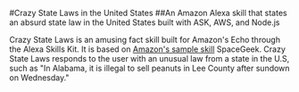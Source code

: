 #Crazy State Laws in the United States
##An Amazon Alexa skill that states an absurd state law in the United States built with ASK, AWS, and Node.js

Crazy State Laws is an amusing fact skill built for Amazon's Echo through the Alexa Skills Kit. It is based on [Amazon's sample skill](https://github.com/amzn/alexa-skills-kit-js) SpaceGeek. Crazy State Laws responds to the user with an unusual law from a state in the U.S, such as "In Alabama, it is illegal to sell peanuts in Lee County after sundown on Wednesday."
